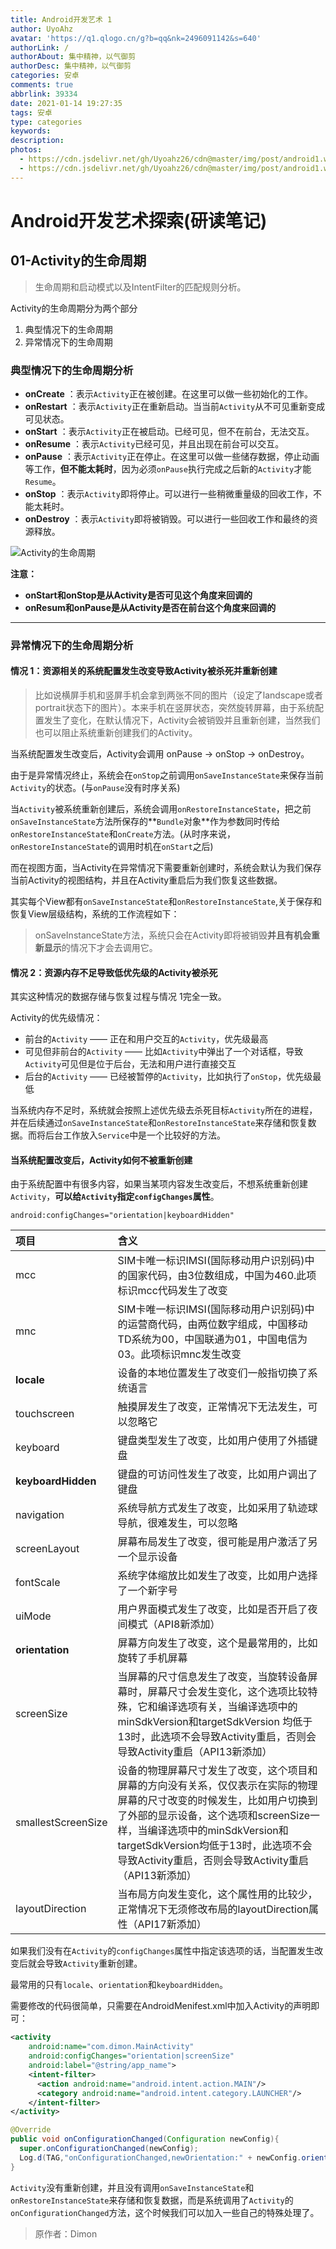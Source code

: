 ```yaml
---
title: Android开发艺术 1
author: UyoAhz
avatar: 'https://q1.qlogo.cn/g?b=qq&nk=2496091142&s=640'
authorLink: /
authorAbout: 集中精神，以气御剪
authorDesc: 集中精神，以气御剪
categories: 安卓
comments: true
abbrlink: 39334
date: 2021-01-14 19:27:35
tags: 安卓
type: categories
keywords:
description:
photos: 
  - https://cdn.jsdelivr.net/gh/Uyoahz26/cdn@master/img/post/android1.webp
  - https://cdn.jsdelivr.net/gh/Uyoahz26/cdn@master/img/post/android1.webp
---
```


# Android开发艺术探索(研读笔记)





## 01-Activity的生命周期
> 生命周期和启动模式以及IntentFilter的匹配规则分析。

Activity的生命周期分为两个部分

1. 典型情况下的生命周期
2. 异常情况下的生命周期

### 典型情况下的生命周期分析

-  **onCreate** ：表示`Activity`正在被创建。在这里可以做一些初始化的工作。
-  **onRestart** ：表示`Activity`正在重新启动。当当前`Activity`从不可见重新变成可见状态。
-  **onStart** ：表示`Activity`正在被启动。已经可见，但不在前台，无法交互。
-  **onResume** ：表示`Activity`已经可见，并且出现在前台可以交互。
-  **onPause** ：表示`Activity`正在停止。在这里可以做一些储存数据，停止动画等工作，**但不能太耗时**，因为必须`onPause`执行完成之后新的`Activity`才能`Resume`。
-  **onStop** ：表示`Activity`即将停止。可以进行一些稍微重量级的回收工作，不能太耗时。
-  **onDestroy** ：表示`Activity`即将被销毁。可以进行一些回收工作和最终的资源释放。


![Activity的生命周期](https://cdn.jsdelivr.net/gh/Uyoahz26/cdn@master/img/post/activity1.gif)

**注意：**
- **onStart和onStop是从Activity是否可见这个角度来回调的**
- **onResum和onPause是从Activity是否在前台这个角度来回调的**

---

### 异常情况下的生命周期分析

#### 情况 1：资源相关的系统配置发生改变导致Activity被杀死并重新创建

> 比如说横屏手机和竖屏手机会拿到两张不同的图片（设定了landscape或者portrait状态下的图片）。本来手机在竖屏状态，突然旋转屏幕，由于系统配置发生了变化，在默认情况下，Activity会被销毁并且重新创建，当然我们也可以阻止系统重新创建我们的Activity。

当系统配置发生改变后，Activity会调用 onPause -> onStop -> onDestroy。

由于是异常情况终止，系统会在`onStop`之前调用`onSaveInstanceState`来保存当前`Activity`的状态。(与`onPause`没有时序关系)

当`Activity`被系统重新创建后，系统会调用`onRestoreInstanceState`，把之前`onSaveInstanceState`方法所保存的**`Bundle`对象**作为参数同时传给`onRestoreInstanceState`和`onCreate`方法。(从时序来说，`onRestoreInstanceState`的调用时机在`onStart`之后)

而在视图方面，当Activity在异常情况下需要重新创建时，系统会默认为我们保存当前Activity的视图结构，并且在Activity重启后为我们恢复这些数据。

其实每个View都有`onSaveInstanceState`和`onRestoreInstanceState`,关于保存和恢复View层级结构，系统的工作流程如下：


> onSaveInstanceState方法，系统只会在Activity即将被销毁**并且有机会重新显示**的情况下才会去调用它。

#### 情况 2：资源内存不足导致低优先级的Activity被杀死

其实这种情况的数据存储与恢复过程与情况 1完全一致。

Activity的优先级情况：

- 前台的`Activity` —— 正在和用户交互的`Activity`，优先级最高
- 可见但非前台的`Activity` —— 比如`Activity`中弹出了一个对话框，导致`Activity`可见但是位于后台，无法和用户进行直接交互
- 后台的`Activity` —— 已经被暂停的`Activity`，比如执行了`onStop`，优先级最低

当系统内存不足时，系统就会按照上述优先级去杀死目标`Activity`所在的进程，并在后续通过`onSaveInstanceState`和`onRestoreInstanceState`来存储和恢复数据。而将后台工作放入`Service`中是一个比较好的方法。

#### 当系统配置改变后，Activity如何不被重新创建

由于系统配置中有很多内容，如果当某项内容发生改变后，不想系统重新创建`Activity`，**可以给`Activity`指定`configChanges`属性**。

```
android:configChanges="orientation|keyboardHidden"
```

| 项目  | 含义  |
| :------------ | :------------ |
| mcc  | SIM卡唯一标识IMSI(国际移动用户识别码)中的国家代码，由3位数组成，中国为460.此项 标识mcc代码发生了改变  |
| mnc  | SIM卡唯一标识IMSI(国际移动用户识别码)中的运营商代码，由两位数字组成，中国移动TD系统为00，中国联通为01，中国电信为03。此项标识mnc发生改变  |
| **locale**  | 设备的本地位置发生了改变们一般指切换了系统语言  |
| touchscreen  | 触摸屏发生了改变，正常情况下无法发生，可以忽略它  |
| keyboard  | 键盘类型发生了改变，比如用户使用了外插键盘  |
| **keyboardHidden**  | 键盘的可访问性发生了改变，比如用户调出了键盘  |
| navigation  | 系统导航方式发生了改变，比如采用了轨迹球导航，很难发生，可以忽略  |
| screenLayout  | 屏幕布局发生了改变，很可能是用户激活了另一个显示设备  |
| fontScale  | 系统字体缩放比如发生了改变，比如用户选择了一个新字号  |
| uiMode  | 用户界面模式发生了改变，比如是否开启了夜间模式（API8新添加）  |
| **orientation**  | 屏幕方向发生了改变，这个是最常用的，比如旋转了手机屏幕  |
| screenSize  | 当屏幕的尺寸信息发生了改变，当旋转设备屏幕时，屏幕尺寸会发生变化，这个选项比较特殊，它和编译选项有关，当编译选项中的minSdkVersion和targetSdkVersion 均低于13时，此选项不会导致Activity重启，否则会导致Activity重启（API13新添加）  |
| smallestScreenSize  | 设备的物理屏幕尺寸发生了改变，这个项目和屏幕的方向没有关系，仅仅表示在实际的物理屏幕的尺寸改变的时候发生，比如用户切换到了外部的显示设备，这个选项和screenSize一样，当编译选项中的minSdkVersion和targetSdkVersion均低于13时，此选项不会导致Activity重启，否则会导致Activity重启（API13新添加）  |
| layoutDirection  | 当布局方向发生变化，这个属性用的比较少，正常情况下无须修改布局的layoutDirection属性（API17新添加）  |

如果我们没有在`Activity`的`configChanges`属性中指定该选项的话，当配置发生改变后就会导致`Activity`重新创建。

最常用的只有`locale`、`orientation`和`keyboardHidden`。

需要修改的代码很简单，只需要在AndroidMenifest.xml中加入Activity的声明即可：

```xml
<activity
    android:name="com.dimon.MainActivity"
    android:configChanges="orientation|screenSize"
    android:label="@string/app_name">
    <intent-filter>
      <action android:name="android.intent.action.MAIN"/>
      <category android:name="android.intent.category.LAUNCHER"/>
    </intent-filter>
</activity>
```
```java
@Override
public void onConfigurationChanged(Configuration newConfig){
  super.onConfigurationChanged(newConfig);
  Log.d(TAG,"onConfigurationChanged,newOrientation:" + newConfig.orientation);
}
```

`Activity`没有重新创建，并且没有调用`onSaveInstanceState`和`onRestoreInstanceState`来存储和恢复数据，而是系统调用了`Activity`的`onConfigurationChanged`方法，这个时候我们可以加入一些自己的特殊处理了。


>原作者：Dimon
